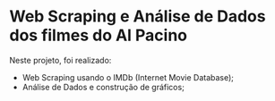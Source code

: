# Web Scraping e Análise de Dados dos filmes do Al Pacino

Neste projeto, foi realizado:

  - Web Scraping usando o IMDb (Internet Movie Database);
  - Análise de Dados e construção de gráficos;
